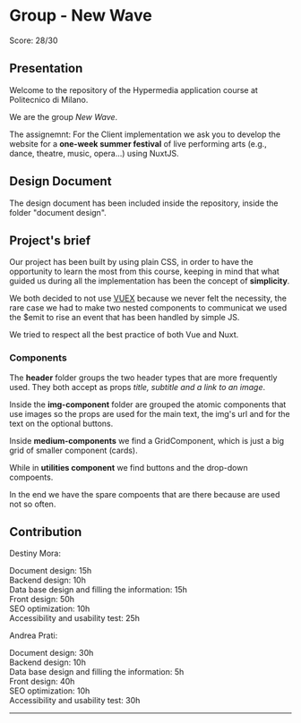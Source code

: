 # Group - New Wave

Score: 28/30

## Presentation
Welcome to the repository of the Hypermedia application course at Politecnico di Milano.

We are the group _New Wave_. 

The assignemnt:
For the Client implementation we ask you to develop the website for a **one-week summer festival** of live performing arts (e.g., dance, theatre, music, opera...) using NuxtJS.

## Design Document
The design document has been included inside the repository, inside the folder "document design".

## Project's brief
Our project has been built by using plain CSS, in order to have the opportunity to learn the most from this course, keeping in mind that what guided us during all the implementation has been the concept of **simplicity**.  

We both decided to not use [VUEX](https://vuex.vuejs.org/guide/) because we never felt the necessity, the rare case we had to make two nested components to communicat we used the $emit to rise an event that has been handled by simple JS.  

We tried to respect all the best practice of both Vue and Nuxt.

### Components
The **header** folder groups the two header types that are more frequently used. They both accept as props *title, subtitle and a link to an image*.

Inside the **img-component** folder are grouped the atomic components that use images so the props are used for the main text, the img's url and for the text on the optional buttons.

Inside **medium-components** we find a GridComponent, which is just a big grid of smaller component (cards).

While in **utilities component** we find buttons and the drop-down compoents.

In the end we have the spare compoents that are there because are used not so often.

## Contribution

Destiny Mora:

Document design: 15h<br/>
Backend design: 10h<br/>
Data base design and filling the information: 15h<br/>
Front design: 50h<br/>
SEO optimization: 10h<br/>
Accessibility and usability test: 25h<br/>


Andrea Prati:

Document design: 30h<br/>
Backend design: 10h<br/>
Data base design and filling the information: 5h<br/>
Front design: 40h<br/>
SEO optimization: 10h<br/>
Accessibility and usability test: 30h<br/>

---
